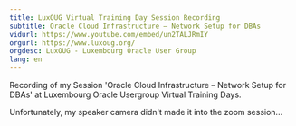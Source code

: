 ```yaml
---
title: LuxOUG Virtual Training Day Session Recording
subtitle: Oracle Cloud Infrastructure – Network Setup for DBAs
vidurl: https://www.youtube.com/embed/un2TALJRmIY
orgurl: https://www.luxoug.org/
orgdesc: LuxOUG - Luxembourg Oracle User Group
lang: en
---    
```

Recording of my Session 'Oracle Cloud Infrastructure – Network Setup for DBAs' at Luxembourg Oracle Usergroup Virtual Training Days. 
           
Unfortunately, my speaker camera didn't made it into the zoom session...